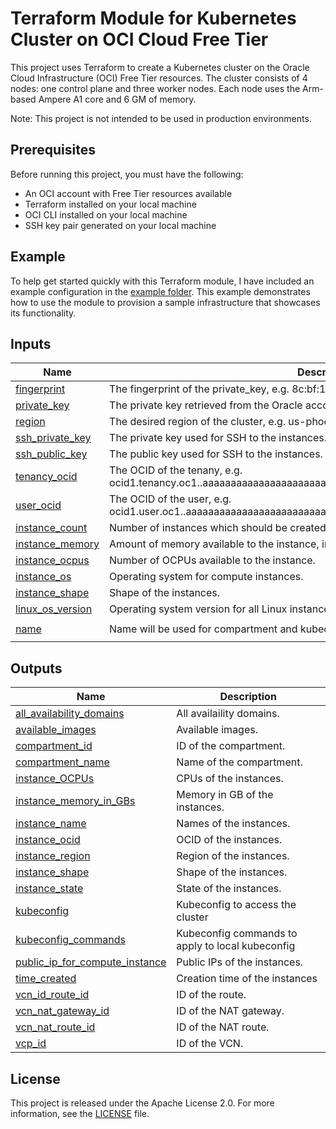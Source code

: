 # Terraform Module for Kubernetes Cluster on OCI Cloud Free Tier

This project uses Terraform to create a Kubernetes cluster on the Oracle Cloud Infrastructure (OCI) Free Tier resources. The cluster consists of 4 nodes: one control plane and three worker nodes. Each node uses the Arm-based Ampere A1 core and 6 GM of memory.

Note: This project is not intended to be used in production environments.

## Prerequisites

Before running this project, you must have the following:

- An OCI account with Free Tier resources available
- Terraform installed on your local machine
- OCI CLI installed on your local machine
- SSH key pair generated on your local machine

## Example

To help get started quickly with this Terraform module, I have included an example configuration in the [example folder](examples). This example demonstrates how to use the module to provision a sample infrastructure that showcases its functionality.

<!-- BEGIN_TF_DOCS -->
## Inputs

| Name | Description | Type | Default | Required |
|------|-------------|------|---------|:--------:|
| <a name="input_fingerprint"></a> [fingerprint](#input\_fingerprint) | The fingerprint of the private\_key, e.g. 8c:bf:17:7b:5f:e0:7d:13:75:11:d6:39:0d:e2:84:74. | `string` | n/a | yes |
| <a name="input_private_key"></a> [private\_key](#input\_private\_key) | The private key retrieved from the Oracle account. | `string` | n/a | yes |
| <a name="input_region"></a> [region](#input\_region) | The desired region of the cluster, e.g. us-phoenix-1. | `string` | n/a | yes |
| <a name="input_ssh_private_key"></a> [ssh\_private\_key](#input\_ssh\_private\_key) | The private key used for SSH to the instances. | `string` | n/a | yes |
| <a name="input_ssh_public_key"></a> [ssh\_public\_key](#input\_ssh\_public\_key) | The public key used for SSH to the instances. | `string` | n/a | yes |
| <a name="input_tenancy_ocid"></a> [tenancy\_ocid](#input\_tenancy\_ocid) | The OCID of the tenany, e.g. ocid1.tenancy.oc1..aaaaaaaaaaaaaaaaaaaaaaaaaaaaaaaaaaaaaaaaaaaaaaaaaaaaaaaaaaaa. | `string` | n/a | yes |
| <a name="input_user_ocid"></a> [user\_ocid](#input\_user\_ocid) | The OCID of the user, e.g. ocid1.user.oc1..aaaaaaaaaaaaaaaaaaaaaaaaaaaaaaaaaaaaaaaaaaaaaaaaaaaaaaaaaaaa. | `string` | n/a | yes |
| <a name="input_instance_count"></a> [instance\_count](#input\_instance\_count) | Number of instances which should be created. | `number` | `4` | no |
| <a name="input_instance_memory"></a> [instance\_memory](#input\_instance\_memory) | Amount of memory available to the instance, in gigabytes. | `number` | `6` | no |
| <a name="input_instance_ocpus"></a> [instance\_ocpus](#input\_instance\_ocpus) | Number of OCPUs available to the instance. | `number` | `1` | no |
| <a name="input_instance_os"></a> [instance\_os](#input\_instance\_os) | Operating system for compute instances. | `string` | `"Canonical Ubuntu"` | no |
| <a name="input_instance_shape"></a> [instance\_shape](#input\_instance\_shape) | Shape of the instances. | `string` | `"VM.Standard.A1.Flex"` | no |
| <a name="input_linux_os_version"></a> [linux\_os\_version](#input\_linux\_os\_version) | Operating system version for all Linux instances. | `string` | `"22.04"` | no |
| <a name="input_name"></a> [name](#input\_name) | Name will be used for compartment and kubeconfig. | `string` | `"terraform-oci-free-tier-kubernetes"` | no |

## Outputs

| Name | Description |
|------|-------------|
| <a name="output_all_availability_domains"></a> [all\_availability\_domains](#output\_all\_availability\_domains) | All availaility domains. |
| <a name="output_available_images"></a> [available\_images](#output\_available\_images) | Available images. |
| <a name="output_compartment_id"></a> [compartment\_id](#output\_compartment\_id) | ID of the compartment. |
| <a name="output_compartment_name"></a> [compartment\_name](#output\_compartment\_name) | Name of the compartment. |
| <a name="output_instance_OCPUs"></a> [instance\_OCPUs](#output\_instance\_OCPUs) | CPUs of the instances. |
| <a name="output_instance_memory_in_GBs"></a> [instance\_memory\_in\_GBs](#output\_instance\_memory\_in\_GBs) | Memory in GB of the instances. |
| <a name="output_instance_name"></a> [instance\_name](#output\_instance\_name) | Names of the instances. |
| <a name="output_instance_ocid"></a> [instance\_ocid](#output\_instance\_ocid) | OCID of the instances. |
| <a name="output_instance_region"></a> [instance\_region](#output\_instance\_region) | Region of the instances. |
| <a name="output_instance_shape"></a> [instance\_shape](#output\_instance\_shape) | Shape of the instances. |
| <a name="output_instance_state"></a> [instance\_state](#output\_instance\_state) | State of the instances. |
| <a name="output_kubeconfig"></a> [kubeconfig](#output\_kubeconfig) | Kubeconfig to access the cluster |
| <a name="output_kubeconfig_commands"></a> [kubeconfig\_commands](#output\_kubeconfig\_commands) | Kubeconfig commands to apply to local kubeconfig |
| <a name="output_public_ip_for_compute_instance"></a> [public\_ip\_for\_compute\_instance](#output\_public\_ip\_for\_compute\_instance) | Public IPs of the instances. |
| <a name="output_time_created"></a> [time\_created](#output\_time\_created) | Creation time of the instances |
| <a name="output_vcn_id_route_id"></a> [vcn\_id\_route\_id](#output\_vcn\_id\_route\_id) | ID of the route. |
| <a name="output_vcn_nat_gateway_id"></a> [vcn\_nat\_gateway\_id](#output\_vcn\_nat\_gateway\_id) | ID of the NAT gateway. |
| <a name="output_vcn_nat_route_id"></a> [vcn\_nat\_route\_id](#output\_vcn\_nat\_route\_id) | ID of the NAT route. |
| <a name="output_vcp_id"></a> [vcp\_id](#output\_vcp\_id) | ID of the VCN. |
<!-- END_TF_DOCS -->

## License

This project is released under the Apache License 2.0. For more information, see the [LICENSE](LICENSE) file.